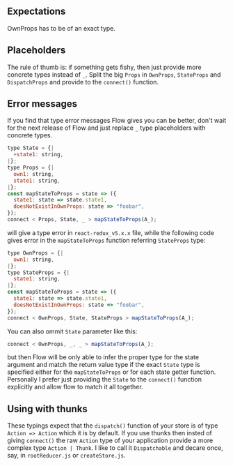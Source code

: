 ## Expectations

OwnProps has to be of an exact type.

## Placeholders

The rule of thumb is: if something gets fishy, then just provide more concrete types instead of `_`. Split the big `Props` in `OwnProps`, `StateProps` and `DispatchProps` and provide to the `connect()` function.

## Error messages

If you find that type error messages Flow gives you can be better, don't wait for the next release of Flow and just replace `_` type placeholders with concrete types.

```js
type State = {|
  +state1: string,
|};
type Props = {|
  own1: string,
  state1: string,
|};
const mapStateToProps = state => ({
  state1: state => state.state1,
  doesNotExistInOwnProps: state => "foobar",
});
connect < Props, State, _ > mapStateToProps(A_);
```

will give a type error in `react-redux_v5.x.x` file, while the following code gives error in the `mapStateToProps` function referring `StateProps` type:

```js
type OwnProps = {|
  own1: string,
|};
type StateProps = {|
  state1: string,
|};
const mapStateToProps = state => ({
  state1: state => state.state1,
  doesNotExistInOwnProps: state => "foobar",
});
connect < OwnProps, State, StateProps > mapStateToProps(A_);
```

You can also ommit `State` parameter like this:

```js
connect < OwnProps, _, _ > mapStateToProps(A_);
```

but then Flow will be only able to infer the proper type for the state argument and match the return value type if the exact `State` type is specified either for the `mapStateToProps` or for each state getter function. Personally I prefer just providing the `State` to the `connect()` function explicitly and allow flow to match it all together.

## Using with thunks

These typings expect that the `dispatch()` function of your store is of type `Action => Action` which it is by default. If you use thunks then insted of giving `connect()` the raw `Action` type of your application provide a more complex type `Action | Thunk`. I like to call it `Dispatchable` and decare once, say, in `rootReducer.js` or `createStore.js`.
